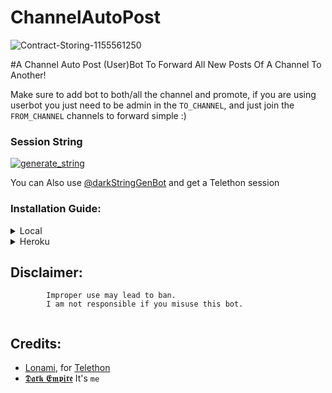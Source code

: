 # ChannelAutoPost

![Contract-Storing-1155561250](https://user-images.githubusercontent.com/95665347/170169253-4bd788b0-75f7-43d3-bd7d-8ecc8bdee557.jpg)

#A Channel Auto Post (User)Bot To Forward All New Posts Of A Channel To Another!

Make sure to add bot to both/all the channel and promote, if you are using userbot you
just need to be admin in the `TO_CHANNEL`, and just join the `FROM_CHANNEL` channels to forward simple :)

### Session String 
<a href="https://replit.com/@darkempireslbots/DARKCHANNEL?v=1" target="_blank"><img src="https://img.shields.io/badge/run-session.py-red?style=for-the-badge&logo=repl.it" alt="generate_string" /></a>    

You can Also use [@darkStringGenBot](https://t.me/darkStringGenBot) and get a Telethon session

### Installation Guide:
<details>
<summary>Local</summary>
<br>
  
#### The Normal Way

Simply clone the repository and run the main file:
```sh
git clone https://github.com/DARKEMPIRESL/ChannelAutoPost
cd ChannelAutoPost
virtualenv -p /usr/bin/python3 venv
. ./venv/bin/activate
pip install -r requirements.txt
# <Create Config.py with variables as given below>
python3 -m ChannelAutoPost
```

An example `Config.py` file could be:

**Not All of the variables are mandatory**

__The (User)bot should work by setting only the first three variables__

```python3
from heroku_config import Var

class Config(Var):
  APP_ID = 6
  API_HASH = "eb06xxxxxxxxxxxx"
  BOT_TOKE = "1234567890:xxxxxxxxxxxx"  
```
</details>

<details>
<summary>Heroku</summary>
<br>
  
#### Heroku Configuration
  
Simply just leave the Config as it is.

[![Deploy To Heroku](https://www.herokucdn.com/deploy/button.svg)](https://heroku.com/deploy?template=https://github.com/DARKEMPIRESL/ChannelAutoPost)

#### Mandatory Vars

- Only three of the environment variables are mandatory.
- This is because of `telethon.errors.rpc_error_list.ApiIdPublishedFloodError`
    - `APP_ID`:   You can get this value from https://my.telegram.org
    - `API_HASH`:   You can get this value from https://my.telegram.org
- The userbot will not work without setting the mandatory vars.
- 
</details>

## Disclaimer:
```
    	Improper use may lead to ban.
    	I am not responsible if you misuse this bot.
      
```
## Credits:
* [Lonami](https://github.com/LonamiWebs), for [Telethon](https://github.com/LonamiWebs/Telethon)
* [𝕯𝖆𝖗𝖐 𝕰𝖒𝖕𝖎𝖗𝖊](https://github.com/DARKEMPIRESL) It's ``me`` 
